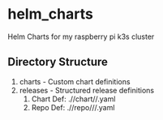 # helm_charts
Helm Charts for my raspberry pi k3s cluster

## Directory Structure
1. charts   - Custom chart definitions
1. releases - Structured release definitions
    1. Chart Def: ./<namespace>/chart/<chart name>/<release name>.yaml
    1. Repo Def: ./<namespace>/repo/<repo name>/<chart name>/<release name>.yaml